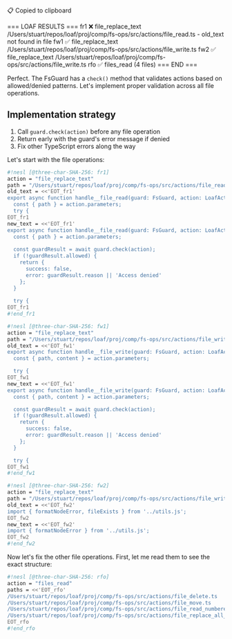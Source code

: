 📋 Copied to clipboard

=== LOAF RESULTS ===
fr1 ❌ file_replace_text /Users/stuart/repos/loaf/proj/comp/fs-ops/src/actions/file_read.ts - old_text not found in file
fw1 ✅ file_replace_text /Users/stuart/repos/loaf/proj/comp/fs-ops/src/actions/file_write.ts
fw2 ✅ file_replace_text /Users/stuart/repos/loaf/proj/comp/fs-ops/src/actions/file_write.ts
rfo ✅ files_read (4 files)
=== END ===

Perfect. The FsGuard has a `check()` method that validates actions based on allowed/denied patterns. Let's implement proper validation across all file operations.

## Implementation strategy

1. Call `guard.check(action)` before any file operation
2. Return early with the guard's error message if denied
3. Fix other TypeScript errors along the way

Let's start with the file operations:

```sh nesl
#!nesl [@three-char-SHA-256: fr1]
action = "file_replace_text"
path = "/Users/stuart/repos/loaf/proj/comp/fs-ops/src/actions/file_read.ts"
old_text = <<'EOT_fr1'
export async function handle__file_read(guard: FsGuard, action: LoafAction): Promise<FileOpResult> {
  const { path } = action.parameters;
  try {
EOT_fr1
new_text = <<'EOT_fr1'
export async function handle__file_read(guard: FsGuard, action: LoafAction): Promise<FileOpResult> {
  const { path } = action.parameters;
  
  const guardResult = await guard.check(action);
  if (!guardResult.allowed) {
    return {
      success: false,
      error: guardResult.reason || 'Access denied'
    };
  }
  
  try {
EOT_fr1
#!end_fr1
```

```sh nesl
#!nesl [@three-char-SHA-256: fw1]
action = "file_replace_text"
path = "/Users/stuart/repos/loaf/proj/comp/fs-ops/src/actions/file_write.ts"
old_text = <<'EOT_fw1'
export async function handle__file_write(guard: FsGuard, action: LoafAction): Promise<FileOpResult> {
  const { path, content } = action.parameters;

  try {
EOT_fw1
new_text = <<'EOT_fw1'
export async function handle__file_write(guard: FsGuard, action: LoafAction): Promise<FileOpResult> {
  const { path, content } = action.parameters;

  const guardResult = await guard.check(action);
  if (!guardResult.allowed) {
    return {
      success: false,
      error: guardResult.reason || 'Access denied'
    };
  }

  try {
EOT_fw1
#!end_fw1
```

```sh nesl
#!nesl [@three-char-SHA-256: fw2]
action = "file_replace_text"
path = "/Users/stuart/repos/loaf/proj/comp/fs-ops/src/actions/file_write.ts"
old_text = <<'EOT_fw2'
import { formatNodeError, fileExists } from '../utils.js';
EOT_fw2
new_text = <<'EOT_fw2'
import { formatNodeError } from '../utils.js';
EOT_fw2
#!end_fw2
```

Now let's fix the other file operations. First, let me read them to see the exact structure:

```sh nesl
#!nesl [@three-char-SHA-256: rfo]
action = "files_read"
paths = <<'EOT_rfo'
/Users/stuart/repos/loaf/proj/comp/fs-ops/src/actions/file_delete.ts
/Users/stuart/repos/loaf/proj/comp/fs-ops/src/actions/file_move.ts
/Users/stuart/repos/loaf/proj/comp/fs-ops/src/actions/file_read_numbered.ts
/Users/stuart/repos/loaf/proj/comp/fs-ops/src/actions/file_replace_all_text.ts
EOT_rfo
#!end_rfo
```